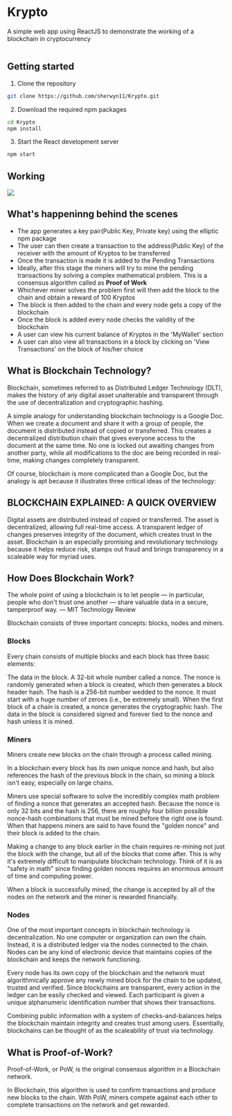 # Krypto
A simple web app using ReactJS to demonstrate the working of a blockchain in cryptocurrency

<img src="" />

## Getting started
1. Clone the repository
```bash
git clone https://github.com/sherwyn11/Krypto.git
```
2. Download the required npm packages
```bash
cd Krypto
npm install
```
3. Start the React development server
```bash
npm start
```

## Working
![](Readme_requirements/Krypto.gif)


## What's happeninng behind the scenes
<ul>
  <li> The app generates a key pair(Public Key, Private key) using the elliptic npm package</li>
  <li> The user can then create a transaction to the address(Public Key) of the receiver with the amount of Kryptos to be transferred</li>
  <li>Once the transaction is made it is added to the Pending Transactions</li>
  <li>Ideally, after this stage the miners will try to mine the pending transactions by solving a complex mathematical problem. This is a consensus algorithm called as <b>Proof of Work</b></li>
  <li>Whichever miner solves the problem first will then add the block to the chain and obtain a reward of 100 Kryptos</li>
  <li>The block is then added to the chain and every node gets a copy of the blockchain</li>
  <li>Once the block is added every node checks the validity of the blockchain</li>
  <li>A user can view his current balance of Kryptos in the 'MyWallet' section</li>
  <li>A user can also view all transactions in a block by clicking on 'View Transactions' on the block of his/her choice</li>
</ul>

## What is Blockchain Technology?
Blockchain, sometimes referred to as Distributed Ledger Technology (DLT), makes the history of any digital asset unalterable and transparent through the use of decentralization and cryptographic hashing.  

A simple analogy for understanding blockchain technology is a Google Doc. When we create a document and share it with a group of people, the document is distributed instead of copied or transferred. This creates a decentralized distribution chain that gives everyone access to the document at the same time. No one is locked out awaiting changes from another party, while all modifications to the doc are being recorded in real-time, making changes completely transparent.

Of course, blockchain is more complicated than a Google Doc, but the analogy is apt because it illustrates three critical ideas of the technology:

## BLOCKCHAIN EXPLAINED: A QUICK OVERVIEW
Digital assets are distributed instead of copied or transferred.
The asset is decentralized, allowing full real-time access.
A transparent ledger of changes preserves integrity of the document, which creates trust in the asset.
Blockchain is an especially promising and revolutionary technology because it helps reduce risk, stamps out fraud and brings transparency in a scaleable way for myriad uses. 

## How Does Blockchain Work?
The whole point of using a blockchain is to let people — in particular, people who don't trust one another — share valuable data in a secure, tamperproof way.
— MIT Technology Review

Blockchain consists of three important concepts: blocks, nodes and miners.

### Blocks
Every chain consists of multiple blocks and each block has three basic elements:

The data in the block.
A 32-bit whole number called a nonce. The nonce is randomly generated when a block is created, which then generates a block header hash. 
The hash is a 256-bit number wedded to the nonce. It must start with a huge number of zeroes (i.e., be extremely small).
When the first block of a chain is created, a nonce generates the cryptographic hash. The data in the block is considered signed and forever tied to the nonce and hash unless it is mined.  

### Miners
Miners create new blocks on the chain through a process called mining.

In a blockchain every block has its own unique nonce and hash, but also references the hash of the previous block in the chain, so mining a block isn't easy, especially on large chains.

Miners use special software to solve the incredibly complex math problem of finding a nonce that generates an accepted hash. Because the nonce is only 32 bits and the hash is 256, there are roughly four billion possible nonce-hash combinations that must be mined before the right one is found. When that happens miners are said to have found the "golden nonce" and their block is added to the chain. 

Making a change to any block earlier in the chain requires re-mining not just the block with the change, but all of the blocks that come after. This is why it's extremely difficult to manipulate blockchain technology. Think of it is as "safety in math" since finding golden nonces requires an enormous amount of time and computing power.

When a block is successfully mined, the change is accepted by all of the nodes on the network and the miner is rewarded financially.

### Nodes
One of the most important concepts in blockchain technology is decentralization. No one computer or organization can own the chain. Instead, it is a distributed ledger via the nodes connected to the chain. Nodes can be any kind of electronic device that maintains copies of the blockchain and keeps the network functioning. 

Every node has its own copy of the blockchain and the network must algorithmically approve any newly mined block for the chain to be updated, trusted and verified. Since blockchains are transparent, every action in the ledger can be easily checked and viewed. Each participant is given a unique alphanumeric identification number that shows their transactions.

Combining public information with a system of checks-and-balances helps the blockchain maintain integrity and creates trust among users. Essentially, blockchains can be thought of as the scaleability of trust via technology. 

## What is Proof-of-Work?
Proof-of-Work, or PoW, is the original consensus algorithm in a Blockchain network.

In Blockchain, this algorithm is used to confirm transactions and produce new blocks to the chain. With PoW, miners compete against each other to complete transactions on the network and get rewarded.


